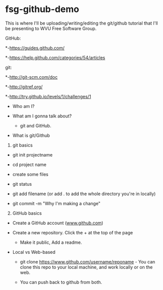 fsg-github-demo
===============

This is where I'll be uploading/writing/editing the git/github tutorial that I'll be presenting to WVU Free Software Group.

GitHub:

*-https://guides.github.com/

*-https://help.github.com/categories/54/articles

git:

*-http://git-scm.com/doc

*-http://gitref.org/

*-http://try.github.io/levels/1/challenges/1 

- Who am I?

- What am I gonna talk about?

  - git and GitHub.

- What is git/Github


1. git basics

  - git init projectname

  - cd project name

  - create some files
  
  - git status
  
  - git add filename (or add . to add the whole directory you're in locally)
  
  - git commit -m "Why I'm making a change"
  
2. GitHub basics

  - Create a GitHub account  (www.github.com)
  
  - Create a new repository. Click the + at the top of the page

    - Make it public, Add a readme.
    
  - Local vs Web-based
  
    - git clone https://www.github.com/username/reponame - You can clone this repo to your local machine, and work             locally or on the web.
    
    - You can push back to github from both.

    
